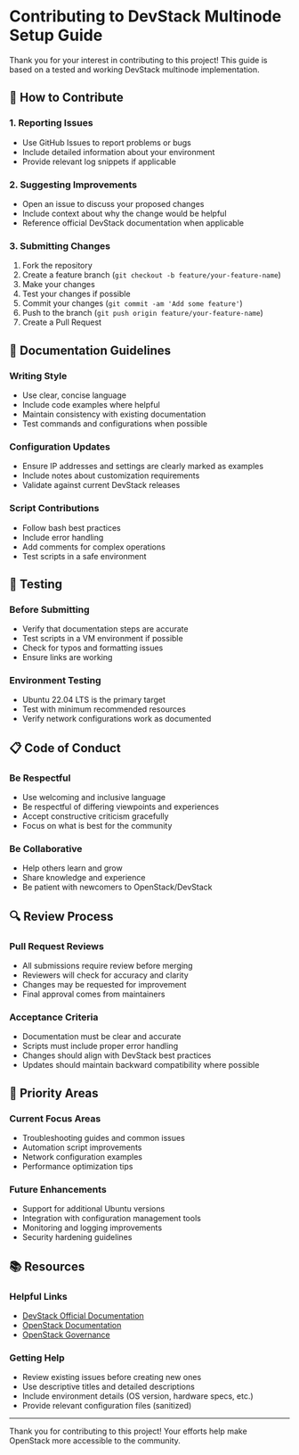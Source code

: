 # Contributing to DevStack Multinode Setup Guide

Thank you for your interest in contributing to this project! This guide is based on a tested and working DevStack multinode implementation.

## 🤝 How to Contribute

### 1. Reporting Issues
- Use GitHub Issues to report problems or bugs
- Include detailed information about your environment
- Provide relevant log snippets if applicable

### 2. Suggesting Improvements
- Open an issue to discuss your proposed changes
- Include context about why the change would be helpful
- Reference official DevStack documentation when applicable

### 3. Submitting Changes
1. Fork the repository
2. Create a feature branch (`git checkout -b feature/your-feature-name`)
3. Make your changes
4. Test your changes if possible
5. Commit your changes (`git commit -am 'Add some feature'`)
6. Push to the branch (`git push origin feature/your-feature-name`)
7. Create a Pull Request

## 📝 Documentation Guidelines

### Writing Style
- Use clear, concise language
- Include code examples where helpful
- Maintain consistency with existing documentation
- Test commands and configurations when possible

### Configuration Updates
- Ensure IP addresses and settings are clearly marked as examples
- Include notes about customization requirements
- Validate against current DevStack releases

### Script Contributions
- Follow bash best practices
- Include error handling
- Add comments for complex operations
- Test scripts in a safe environment

## 🧪 Testing

### Before Submitting
- Verify that documentation steps are accurate
- Test scripts in a VM environment if possible
- Check for typos and formatting issues
- Ensure links are working

### Environment Testing
- Ubuntu 22.04 LTS is the primary target
- Test with minimum recommended resources
- Verify network configurations work as documented

## 📋 Code of Conduct

### Be Respectful
- Use welcoming and inclusive language
- Be respectful of differing viewpoints and experiences
- Accept constructive criticism gracefully
- Focus on what is best for the community

### Be Collaborative
- Help others learn and grow
- Share knowledge and experience
- Be patient with newcomers to OpenStack/DevStack

## 🔍 Review Process

### Pull Request Reviews
- All submissions require review before merging
- Reviewers will check for accuracy and clarity
- Changes may be requested for improvement
- Final approval comes from maintainers

### Acceptance Criteria
- Documentation must be clear and accurate
- Scripts must include proper error handling
- Changes should align with DevStack best practices
- Updates should maintain backward compatibility where possible

## 🎯 Priority Areas

### Current Focus Areas
- Troubleshooting guides and common issues
- Automation script improvements
- Network configuration examples
- Performance optimization tips

### Future Enhancements
- Support for additional Ubuntu versions
- Integration with configuration management tools
- Monitoring and logging improvements
- Security hardening guidelines

## 📚 Resources

### Helpful Links
- [DevStack Official Documentation](https://docs.openstack.org/devstack/)
- [OpenStack Documentation](https://docs.openstack.org/)
- [OpenStack Governance](https://governance.openstack.org/)

### Getting Help
- Review existing issues before creating new ones
- Use descriptive titles and detailed descriptions
- Include environment details (OS version, hardware specs, etc.)
- Provide relevant configuration files (sanitized)

---

Thank you for contributing to this project! Your efforts help make OpenStack more accessible to the community.
